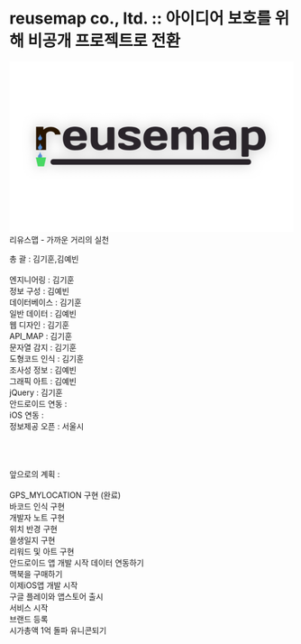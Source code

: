 # reusemap co., ltd. :: 아이디어 보호를 위해 비공개 프로젝트로 전환
<img src="backgroundlogo.png">
리유스맵 - 가까운 거리의 실천


총  괄 : 김기훈,김예빈  </br>
  </br>
엔지니어링 : 김기훈  </br>
정보 구성 : 김예빈  </br>
데이터베이스 : 김기훈  </br>
일반 데이터 : 김예빈  </br>
웹 디자인 : 김기훈  </br>
API_MAP : 김기훈  </br>
문자열 감지 : 김기훈  </br>
도형코드 인식 : 김기훈  </br>
조사성 정보 : 김예빈  </br>
그래픽 아트 : 김예빈  </br>
jQuery : 김기훈  </br>
안드로이드 연동 :   </br>
iOS 연동 :  </br>
정보제공 오픈 : 서울시  </br>
  </br>  </br>  </br>




앞으로의 계획 :  </br>
  </br>
GPS_MYLOCATION 구현 (완료) </br>
바코드 인식 구현  </br>
개발자 노트 구현  </br>
위치 반경 구현  </br>
쓸생일지 구현  </br>
리워드 및 아트 구현  </br>
안드로이드 앱 개발 시작
데이터 연동하기  </br>
맥북을 구매하기  </br>
이제iOS앱 개발 시작  </br>
구글 플레이와 앱스토어 출시  </br>
서비스 시작  </br>
브랜드 등록  </br>
시가총액 1억 돌파 유니콘되기 </br>







